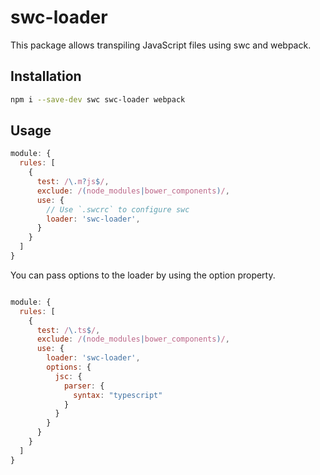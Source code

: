 # swc-loader

This package allows transpiling JavaScript files using swc and webpack.

## Installation
```sh
npm i --save-dev swc swc-loader webpack
```


## Usage
```js
module: {
  rules: [
    {
      test: /\.m?js$/,
      exclude: /(node_modules|bower_components)/,
      use: {
        // Use `.swcrc` to configure swc
        loader: 'swc-loader',
      }
    }
  ]
}
```


You can pass options to the loader by using the option property.

```js

module: {
  rules: [
    {
      test: /\.ts$/,
      exclude: /(node_modules|bower_components)/,
      use: {
        loader: 'swc-loader',
        options: {
          jsc: {
            parser: {
              syntax: "typescript"
            }
          }
        }
      }
    }
  ]
}

```
